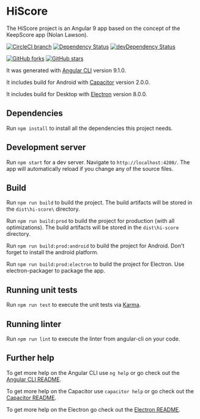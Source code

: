 # HiScore

The HiScore project is an Angular 9 app based on the concept of the KeepScore app (Nolan Lawson).

[![CircleCI branch](https://img.shields.io/circleci/project/github/LirycMoaners/HiScore/master.svg?label=circleci)](https://circleci.com/gh/LirycMoaners/HiScore) [![Dependency Status](https://david-dm.org/LirycMoaners/HiScore.svg)](https://david-dm.org/LirycMoaners/HiScore) [![devDependency Status](https://david-dm.org/LirycMoaners/HiScore/dev-status.svg)](https://david-dm.org/LirycMoaners/HiScore?type=dev) 

[![GitHub forks](https://img.shields.io/github/forks/LirycMoaners/HiScore.svg?style=social&label=Fork)](https://github.com/LirycMoaners/HiScore/fork) [![GitHub stars](https://img.shields.io/github/stars/LirycMoaners/HiScore.svg?style=social&label=Star)](https://github.com/LirycMoaners/HiScore) 

It was generated with [Angular CLI](https://github.com/angular/angular-cli) version 9.1.0.

It includes build for Android with [Capacitor](https://github.com/ionic-team/capacitor) version 2.0.0.

It includes build for Desktop with [Electron](https://github.com/electron/electron) version 8.0.0.

## Dependencies

Run `npm install` to install all the dependencies this project needs.

## Development server

Run `npm start` for a dev server. Navigate to `http://localhost:4200/`. The app will automatically reload if you change any of the source files.

## Build

Run `npm run build` to build the project. The build artifacts will be stored in the `dist\hi-score\` directory.

Run `npm run build:prod` to build the project for production (with all optimizations). The build artifacts will be stored in the `dist\hi-score` directory.

Run `npm run build:prod:android` to build the project for Android. Don't forget to install the android platform.

Run `npm run build:prod:electron` to build the project for Electron. Use electron-packager to package the app.

## Running unit tests

Run `npm run test` to execute the unit tests via [Karma](https://karma-runner.github.io).

## Running linter

Run `npm run lint` to execute the linter from angular-cli on your code.

## Further help

To get more help on the Angular CLI use `ng help` or go check out the [Angular CLI README](https://github.com/angular/angular-cli/blob/master/README.md).

To get more help on the Capacitor use `capacitor help` or go check out the [Capacitor README](https://github.com/ionic-team/capacitor/blob/master/README.md).

To get more help on the Electron go check out the [Electron README](https://github.com/electron/electron/blob/master/README.md).
